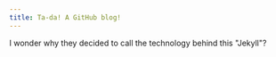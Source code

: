 ```yaml
---
title: Ta-da! A GitHub blog!
---
```


I wonder why they decided to call the technology behind this "Jekyll"?

